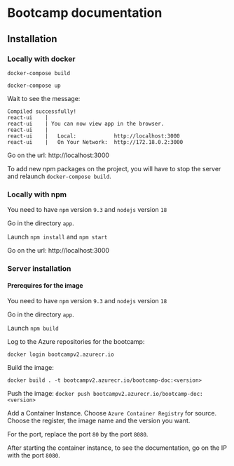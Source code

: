 # Bootcamp documentation
## Installation

### Locally with docker
`docker-compose build`

`docker-compose up`

Wait to see the message:
```
Compiled successfully!
react-ui    |
react-ui    | You can now view app in the browser.
react-ui    |
react-ui    |   Local:            http://localhost:3000
react-ui    |   On Your Network:  http://172.18.0.2:3000
```

Go on the url: http://localhost:3000

To add new npm packages on the project, you will have to stop the server and relaunch `docker-compose build`.

### Locally with npm

You need to have `npm` version `9.3` and `nodejs` version `18`

Go in the directory `app`.

Launch `npm install` and `npm start`

Go on the url: http://localhost:3000

### Server installation

#### Prerequires for the image

You need to have `npm` version `9.3` and `nodejs` version `18`

Go in the directory `app`.

Launch `npm build`

Log to the Azure repositories for the bootcamp:

`docker login bootcampv2.azurecr.io`

Build the image:

`docker build . -t bootcampv2.azurecr.io/bootcamp-doc:<version>`

Push the image:
`docker push bootcampv2.azurecr.io/bootcamp-doc:<version>`

Add a Container Instance. Choose `Azure Container Registry` for source. Choose the register, the image name and the version you want.

For the port, replace the port `80` by the port `8080`.

After starting the container instance, to see the documentation, go on the IP with the port `8080`.
